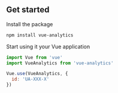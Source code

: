 ## Get started

Install the package
```bash
npm install vue-analytics
```

Start using it your Vue application
```js
import Vue from 'vue'
import VueAnalytics from 'vue-analytics'

Vue.use(VueAnalytics, {
  id: 'UA-XXX-X'
})
```
